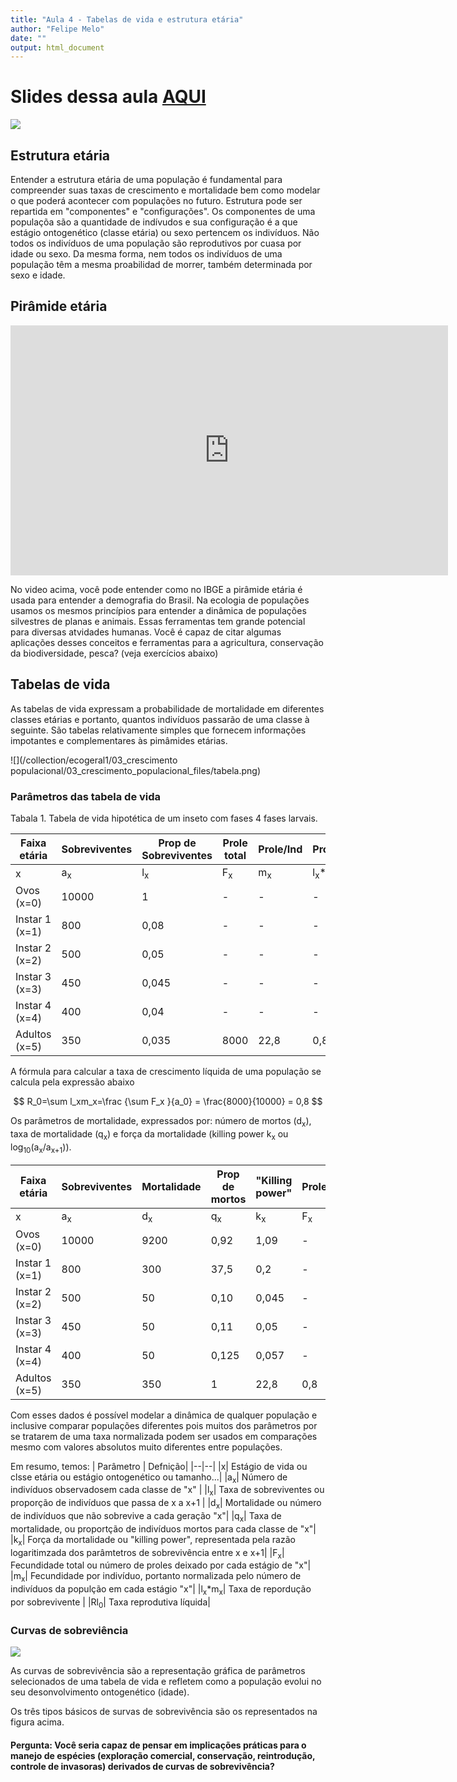 ```yaml
---
title: "Aula 4 - Tabelas de vida e estrutura etária"
author: "Felipe Melo"
date: ""
output: html_document
---
```


# Slides dessa aula [AQUI](https://ecoaplic.org/slides_aulas/eco_geral1/04_tabelas_vida.html#1)

<img src = https://www.nature.com/scitable/content/ne0000/ne0000/ne0000/ne0000/83033266/1_2.jpg >

<br>

## Estrutura etária
Entender a estrutura etária de uma população é fundamental para compreender suas taxas de crescimento e mortalidade bem como modelar o que poderá acontecer com populações no futuro. Estrutura pode ser repartida em "componentes" e "configurações". Os componentes de uma populaçõa são a quantidade de indívudos e sua configuração é a que estágio ontogenético (classe etária) ou sexo pertencem os indivíduos. Não todos os indivíduos de uma população são reprodutivos por cuasa por idade ou sexo. Da mesma forma, nem todos os indivíduos de uma população têm a mesma proabilidad de morrer, também determinada por sexo e idade. 

## Pirâmide etária

<iframe width="700" height="400" src="https://www.youtube.com/embed/UPgR_LL0Fz0" title="Pirâmide etária: uma viagem no tempo pelas características da população brasileira • IBGE Explica" frameborder="0" allow="accelerometer; autoplay; clipboard-write; encrypted-media; gyroscope; picture-in-picture; web-share" allowfullscreen></iframe>

No video acima, você pode entender como no IBGE a pirâmide etária é usada para entender a demografia do Brasil. Na ecologia de populações usamos os mesmos princípios para entender a dinâmica de populações silvestres de planas e animais. Essas ferramentas tem grande potencial para diversas atvidades humanas. Você é capaz de citar algumas aplicações desses conceitos e ferramentas para a agricultura, conservação da biodiversidade, pesca? (veja exercícios abaixo)

## Tabelas de vida

As tabelas de vida expressam a probabilidade de mortalidade em diferentes classes etárias e portanto, quantos indivíduos passarão de uma classe à seguinte. São tabelas relativamente simples que fornecem informações impotantes e complementares às pimâmides etárias. 

![](/collection/ecogeral1/03_crescimento populacional/03_crescimento_populacional_files/tabela.png)

### Parâmetros das tabela de vida

Tabala 1. Tabela de vida hipotética de um inseto com fases 4 fases larvais. 

| Faixa etária | Sobreviventes | Prop de Sobreviventes | Prole total | Prole/Ind | Prole/Sobreviventes |
|--|--|--|--|--|--|
|x | a<sub>x</sub> | l<sub>x</sub> | F<sub>x</sub> | m<sub>x</sub> | l<sub>x</sub>*m<sub>x</sub>| 
|Ovos (x=0)|10000|1|-|-|-|
|Instar 1 (x=1)|800|0,08|-|-|-|
|Instar 2 (x=2)|500|0,05|-|-|-|
|Instar 3 (x=3)|450|0,045|-|-|-|
|Instar 4 (x=4)|400|0,04|-|-|-|
|Adultos (x=5)|350|0,035|8000|22,8|0,8|

A fórmula para calcular a taxa de crescimento líquida de uma população se calcula pela expressão abaixo

$$
R_0=\sum l_xm_x=\frac {\sum F_x }{a_0} = \frac{8000}{10000} = 0,8
$$

Os parâmetros de mortalidade, expressados por: número de mortos (d<sub>x</sub>), taxa de mortalidade (q<sub>x</sub>) e força da mortalidade (killing power k<sub>x</sub> ou log<sub>10</sub>(a<sub>x</sub>/a<sub>x+1</sub>)).

| Faixa etária | Sobreviventes| Mortalidade | Prop de mortos | "Killing power" | Prole/Sobreviventes |
|--|--|--|--|--|--|
|x | a<sub>x</sub> | d<sub>x</sub> | q<sub>x</sub> | k<sub>x</sub> | F<sub>x</sub>| 
|Ovos (x=0)|10000|9200|0,92|1,09|-|
|Instar 1 (x=1)|800|300|37,5|0,2|-|
|Instar 2 (x=2)|500|50|0,10|0,045 |-|
|Instar 3 (x=3)|450|50|0,11|0,05|-|
|Instar 4 (x=4)|400|50|0,125|0,057|-|
|Adultos (x=5)|350|350|1|22,8|0,8|

Com esses dados é possível modelar a dinâmica de qualquer população e inclusive comparar populações diferentes pois muitos dos parâmetros por se tratarem de uma taxa normalizada podem ser usados em comparações mesmo com valores absolutos muito diferentes entre populações.

Em resumo, temos:
| Parâmetro | Defnição| 
|--|--|
|x| Estágio de vida ou clsse etária ou estágio ontogenético ou tamanho...|
|a<sub>x</sub>| Número de indivíduos observadosem cada classe de "x" |
|l<sub>x</sub>| Taxa de sobreviventes ou proporção de indivíduos que passa de x a x+1 |
|d<sub>x</sub>| Mortalidade ou  número de indivíduos que não sobrevive a cada geração "x"|
|q<sub>x</sub>| Taxa de mortalidade, ou proportção de indivíduos mortos para cada classe de "x"|
|k<sub>x</sub>| Força da mortalidade ou "killing power", representada pela razão logaritimzada dos parâmtetros de sobrevivência entre x e x+1|
|F<sub>x</sub>| Fecundidade total ou número de proles deixado por cada estágio de "x"|
|m<sub>x</sub>| Fecundidade por indivíduo, portanto normalizada pelo número de indivíduos da populção em cada estágio "x"|
|l<sub>x</sub>*m<sub>x</sub>| Taxa de repordução por sobrevivente |
|Rl<sub>0</sub>| Taxa reprodutiva líquida|


### Curvas de sobreviência

<img src=https://cdn.britannica.com/42/6542-050-B6E0E2B9/survivorship-curve-II-Type-I-curves-III.jpg>

As curvas de sobrevivência são a representação gráfica de parâmetros selecionados de uma tabela de vida e refletem como a população evolui no seu desonvolvimento ontogenético (idade).

Os três tipos básicos de survas de sobrevivência são os representados na figura acima.

#### Pergunta: Você seria capaz de pensar em implicações práticas para o manejo de espécies (exploração comercial, conservação, reintrodução, controle de invasoras) derivados de curvas de sobrevivência?


